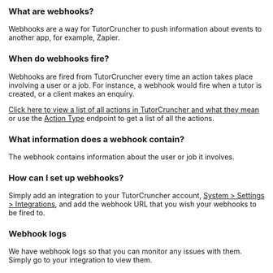 ### What are webhooks?

Webhooks are a way for TutorCruncher to push information about events to another app, for example, Zapier.

### When do webhooks fire?

Webhooks are fired from TutorCruncher every time an action takes place involving a user or a job. 
For instance, a webhook would fire when a tutor is created, or a client makes an enquiry.

[Click here to view a list of all actions in TutorCruncher and what they mean](https://help.tutorcruncher.com/en/articles/4843350-actions/) 
or use the [Action Type](#action-types) endpoint to get a list of all the actions.

### What information does a webhook contain?

The webhook contains information about the user or job it involves.

### How can I set up webhooks?

Simply add an integration to your TutorCruncher account,
[System > Settings > Integrations](https://secure.tutorcruncher.com/api/integration/list/), 
and add the webhook URL that you wish your webhooks to be fired to.

### Webhook logs

We have webhook logs so that you can monitor any issues with them. Simply go to your integration to view them.
